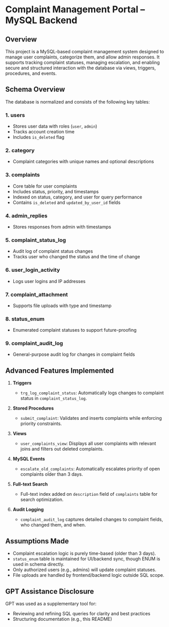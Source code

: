 
# Complaint Management Portal – MySQL Backend

## Overview

This project is a MySQL-based complaint management system designed to manage user complaints, categorize them, and allow admin responses. It supports tracking complaint statuses, managing escalation, and enabling secure and structured interaction with the database via views, triggers, procedures, and events.

## Schema Overview

The database is normalized and consists of the following key tables:

### 1. users
- Stores user data with roles (`user`, `admin`)
- Tracks account creation time
- Includes `is_deleted` flag

### 2. category
- Complaint categories with unique names and optional descriptions

### 3. complaints
- Core table for user complaints
- Includes status, priority, and timestamps
- Indexed on status, category, and user for query performance
- Contains `is_deleted` and `updated_by_user_id` fields

### 4. admin_replies
- Stores responses from admin with timestamps

### 5. complaint_status_log
- Audit log of complaint status changes
- Tracks user who changed the status and the time of change

### 6. user_login_activity
- Logs user logins and IP addresses

### 7. complaint_attachment
- Supports file uploads with type and timestamp

### 8. status_enum
- Enumerated complaint statuses to support future-proofing

### 9. complaint_audit_log
- General-purpose audit log for changes in complaint fields

## Advanced Features Implemented

1. **Triggers**  
   - `trg_log_complaint_status`: Automatically logs changes to complaint status in `complaint_status_log`.

2. **Stored Procedures**  
   - `submit_complaint`: Validates and inserts complaints while enforcing priority constraints.

3. **Views**  
   - `user_complaints_view`: Displays all user complaints with relevant joins and filters out deleted complaints.

4. **MySQL Events**  
   - `escalate_old_complaints`: Automatically escalates priority of open complaints older than 3 days.

5. **Full-text Search**  
   - Full-text index added on `description` field of `complaints` table for search optimization.

6. **Audit Logging**  
   - `complaint_audit_log` captures detailed changes to complaint fields, who changed them, and when.

## Assumptions Made

- Complaint escalation logic is purely time-based (older than 3 days).
- `status_enum` table is maintained for UI/backend sync, though ENUM is used in schema directly.
- Only authorized users (e.g., admins) will update complaint statuses.
- File uploads are handled by frontend/backend logic outside SQL scope.

## GPT Assistance Disclosure

GPT was used as a supplementary tool for:
- Reviewing and refining SQL queries for clarity and best practices
- Structuring documentation (e.g., this README)
